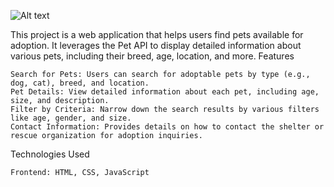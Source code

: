 
![Alt text](admeAdopt.gif)

This project is a web application that helps users find pets available for adoption. It leverages the Pet API to display detailed information about various pets, including their breed, age, location, and more.
Features

    Search for Pets: Users can search for adoptable pets by type (e.g., dog, cat), breed, and location.
    Pet Details: View detailed information about each pet, including age, size, and description.
    Filter by Criteria: Narrow down the search results by various filters like age, gender, and size.
    Contact Information: Provides details on how to contact the shelter or rescue organization for adoption inquiries.

Technologies Used

    Frontend: HTML, CSS, JavaScript
